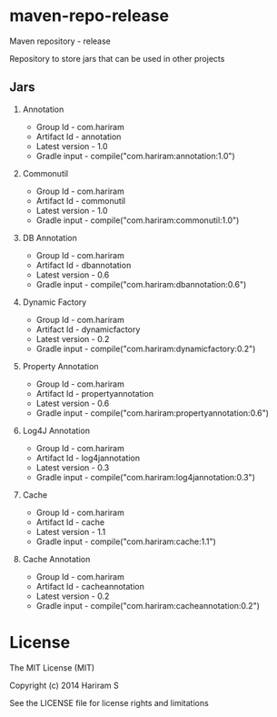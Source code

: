 maven-repo-release
==================
Maven repository - release

Repository to store jars that can be used in other projects

Jars
----
1. Annotation
   - Group Id       - com.hariram
   - Artifact Id    - annotation
   - Latest version - 1.0
   - Gradle input   - compile("com.hariram:annotation:1.0")

2. Commonutil
   - Group Id       - com.hariram
   - Artifact Id    - commonutil
   - Latest version - 1.0
   - Gradle input   - compile("com.hariram:commonutil:1.0")

3. DB Annotation
   - Group Id       - com.hariram
   - Artifact Id    - dbannotation
   - Latest version - 0.6
   - Gradle input   - compile("com.hariram:dbannotation:0.6")

4. Dynamic Factory
   - Group Id       - com.hariram
   - Artifact Id    - dynamicfactory
   - Latest version - 0.2
   - Gradle input   - compile("com.hariram:dynamicfactory:0.2")

5. Property Annotation
   - Group Id       - com.hariram
   - Artifact Id    - propertyannotation
   - Latest version - 0.6
   - Gradle input   - compile("com.hariram:propertyannotation:0.6")
   
6. Log4J Annotation
   - Group Id       - com.hariram
   - Artifact Id    - log4jannotation
   - Latest version - 0.3
   - Gradle input   - compile("com.hariram:log4jannotation:0.3")

7. Cache
   - Group Id       - com.hariram
   - Artifact Id    - cache
   - Latest version - 1.1
   - Gradle input   - compile("com.hariram:cache:1.1")

8. Cache Annotation

   - Group Id - com.hariram
   - Artifact Id - cacheannotation
   - Latest version - 0.2
   - Gradle input - compile("com.hariram:cacheannotation:0.2")

License
==========
The MIT License (MIT)

Copyright (c) 2014 Hariram S

See the LICENSE file for license rights and limitations 

